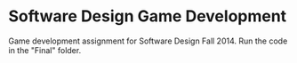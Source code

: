 Software Design Game Development
======================

Game development assignment for Software Design Fall 2014. Run the code in the "Final" folder.
